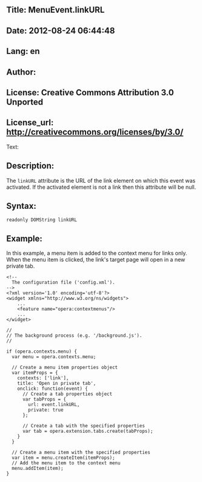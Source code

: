 Title: MenuEvent.linkURL
----
Date: 2012-08-24 06:44:48
----
Lang: en
----
Author: 
----
License: Creative Commons Attribution 3.0 Unported
----
License_url: http://creativecommons.org/licenses/by/3.0/
----
Text:

<h2>Description:</h2>

<p>The <code>linkURL</code> attribute is the URL of the link element on which this event was activated. If the activated element is not a link then this attribute will be null.</p>

<h2>Syntax:</h2>

<p><code>readonly DOMString linkURL</code></p>

<h2>Example:</h2>

<p>In this example, a menu item is added to the context menu for links only. When the menu item is clicked, the link&#39;s target page will open in a new private tab.</p>

<pre><code>&lt;!-- 
  The configuration file (&#39;config.xml&#39;).
--&gt;
&lt;?xml version=&#39;1.0&#39; encoding=&#39;utf-8&#39;?&gt;
&lt;widget xmlns=&quot;http://www.w3.org/ns/widgets&quot;&gt;
    ...
    &lt;feature name=&quot;opera:contextmenus&quot;/&gt;
    ...
&lt;/widget&gt;</code></pre>    

<pre><code>//
// The background process (e.g. &#39;/background.js&#39;). 
//

if (opera.contexts.menu) {
  var menu = opera.contexts.menu;
  
  // Create a menu item properties object
  var itemProps = {
    contexts: [&#39;link&#39;],
    title: &#39;Open in private tab&#39;,
    onclick: function(event) {
      // Create a tab properties object
      var tabProps = {
        url: event.linkURL,
        private: true
      };

      // Create a tab with the specified properties
      var tab = opera.extension.tabs.create(tabProps);
    }
  }

  // Create a menu item with the specified properties
  var item = menu.createItem(itemProps);
  // Add the menu item to the context menu
  menu.addItem(item);
}</code></pre>
